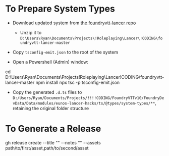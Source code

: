 # To Prepare System Types
- Download updated system from [the foundryvtt-lancer repo](https://github.com/Eranziel/foundryvtt-lancer)
  - Unzip it to `D:\Users\Ryan\Documents\Projects\!Roleplaying\Lancer\!CODING\foundryvtt-lancer-master`

- Copy `tsconfig-emit.json` to the root of the system
- Open a Powershell (Admin) window:

cd D:\Users\Ryan\Documents\Projects\!Roleplaying\Lancer\!CODING\foundryvtt-lancer-master
npm install
npx tsc -p tsconfig-emit.json

- Copy the generated `.d.ts` files to `D:/Users/Ryan/Documents/Projects/!!!!CODING/FoundryVTTv10/FoundryDevData/Data/modules/eunos-lancer-hacks/ts/@types/system-types/**`, retaining the original folder structure

# To Generate a Release


gh release create <tag> --title "<release-title>" --notes "<release-notes>" --assets path/to/first/asset,path/to/second/asset